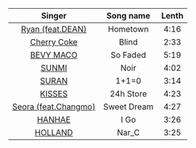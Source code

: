 Singer|Song name|Lenth
:--:|:--:|:--:|
[Ryan (feat.DEAN)](https://www.youtube.com/watch?v=YPdgFuQBHSc)|Hometown|4:16|
[Cherry Coke](https://www.youtube.com/watch?v=kpV9YBGeMR0)|Blind|2:33|
[BEVY MACO](https://www.youtube.com/watch?v=XUReDme4Yb8)|So Faded|5:19|
[SUNMI](https://www.youtube.com/watch?v=CNeNwplE_aw)|Noir|4:02|
[SURAN](https://www.youtube.com/watch?v=YA6G74gk6R8)|1+1=0|3:14|
[KISSES](https://www.youtube.com/watch?v=7aSN1IUH_Gc)|24h Store|4:23|
[Seora (feat.Changmo)](https://www.youtube.com/watch?v=QvOWGed-GFM)|Sweet Dream|4:27|
[HANHAE](https://www.youtube.com/watch?v=wFbaP3FHRyE)|I Go|3:26|
[HOLLAND](https://www.youtube.com/watch?v=NHmBKxkjXeY)|Nar_C|3:25|
